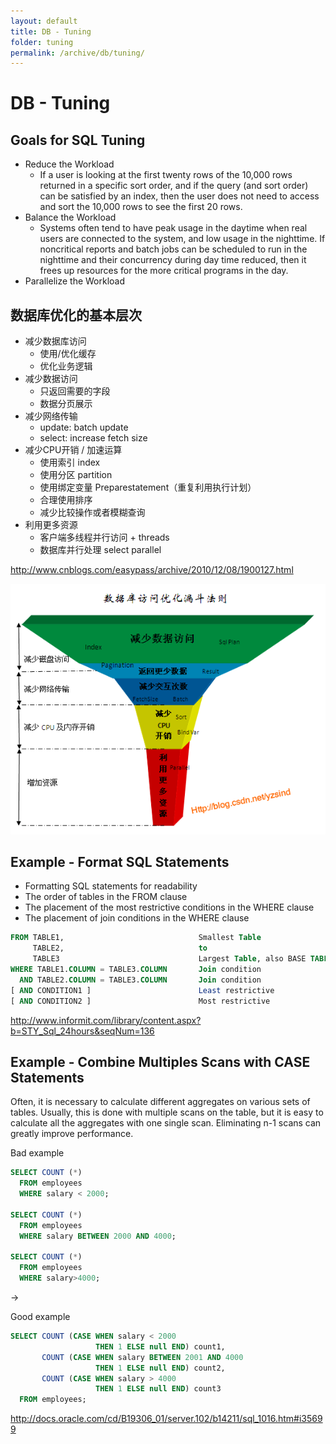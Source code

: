 ```yaml
---
layout: default
title: DB - Tuning
folder: tuning
permalink: /archive/db/tuning/
---
```


# DB - Tuning

## Goals for SQL Tuning

- Reduce the Workload
  - If a user is looking at the first twenty rows of the 10,000 rows returned in a specific sort order, and if the query (and sort order) can be satisfied by an index, then the user does not need to access and sort the 10,000 rows to see the first 20 rows.
- Balance the Workload
  - Systems often tend to have peak usage in the daytime when real users are connected to the system, and low usage in the nighttime. If noncritical reports and batch jobs can be scheduled to run in the nighttime and their concurrency during day time reduced, then it frees up resources for the more critical programs in the day.
- Parallelize the Workload

## 数据库优化的基本层次

- 减少数据库访问
  - 使用/优化缓存
  - 优化业务逻辑
- 减少数据访问
  - 只返回需要的字段
  - 数据分页展示
- 减少网络传输
  - update: batch update
  - select: increase fetch size
- 减少CPU开销 / 加速运算
  - 使用索引 index
  - 使用分区 partition
  - 使用绑定变量 Preparestatement（重复利用执行计划）
  - 合理使用排序
  - 减少比较操作或者模糊查询
- 利用更多资源
  - 客户端多线程并行访问 + threads
  - 数据库并行处理 select parallel

<http://www.cnblogs.com/easypass/archive/2010/12/08/1900127.html>

![db-tuning-levels](img/db-tuning-levels.gif)

## Example - Format SQL Statements

- Formatting SQL statements for readability
- The order of tables in the FROM clause
- The placement of the most restrictive conditions in the WHERE clause
- The placement of join conditions in the WHERE clause

~~~ sql
FROM TABLE1,                              Smallest Table
     TABLE2,                              to
     TABLE3                               Largest Table, also BASE TABLE
WHERE TABLE1.COLUMN = TABLE3.COLUMN       Join condition
  AND TABLE2.COLUMN = TABLE3.COLUMN       Join condition
[ AND CONDITION1 ]                        Least restrictive
[ AND CONDITION2 ]                        Most restrictive
~~~

<http://www.informit.com/library/content.aspx?b=STY_Sql_24hours&seqNum=136>

## Example - Combine Multiples Scans with CASE Statements

Often, it is necessary to calculate different aggregates on various sets of tables. Usually, this is done with multiple scans on the table, but it is easy to calculate all the aggregates with one single scan. Eliminating n-1 scans can greatly improve performance.

Bad example
~~~ sql
SELECT COUNT (*)
  FROM employees
  WHERE salary < 2000;

SELECT COUNT (*)
  FROM employees
  WHERE salary BETWEEN 2000 AND 4000;

SELECT COUNT (*)
  FROM employees
  WHERE salary>4000;
~~~

->

Good example
~~~ sql
SELECT COUNT (CASE WHEN salary < 2000
                   THEN 1 ELSE null END) count1,
       COUNT (CASE WHEN salary BETWEEN 2001 AND 4000
                   THEN 1 ELSE null END) count2,
       COUNT (CASE WHEN salary > 4000
                   THEN 1 ELSE null END) count3
  FROM employees;
~~~

<http://docs.oracle.com/cd/B19306_01/server.102/b14211/sql_1016.htm#i35699>

